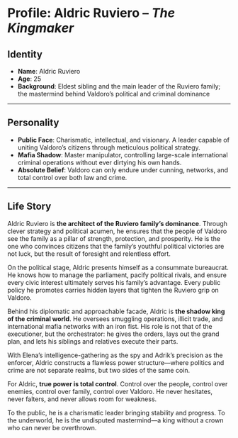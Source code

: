 # Profile: Aldric Ruviero – _The Kingmaker_

## Identity

- **Name**: Aldric Ruviero
- **Age**: 25
- **Background**: Eldest sibling and the main leader of the Ruviero family; the mastermind behind Valdoro’s political and criminal dominance

---

## Personality

- **Public Face**: Charismatic, intellectual, and visionary. A leader capable of uniting Valdoro’s citizens through meticulous political strategy.
- **Mafia Shadow**: Master manipulator, controlling large-scale international criminal operations without ever dirtying his own hands.
- **Absolute Belief**: Valdoro can only endure under cunning, networks, and total control over both law and crime.

---

## Life Story

Aldric Ruviero is **the architect of the Ruviero family’s dominance**. Through clever strategy and political acumen, he ensures that the people of Valdoro see the family as a pillar of strength, protection, and prosperity. He is the one who convinces citizens that the family’s youthful political victories are not luck, but the result of foresight and relentless effort.

On the political stage, Aldric presents himself as a consummate bureaucrat. He knows how to manage the parliament, pacify political rivals, and ensure every civic interest ultimately serves his family’s advantage. Every public policy he promotes carries hidden layers that tighten the Ruviero grip on Valdoro.

Behind his diplomatic and approachable facade, Aldric is **the shadow king of the criminal world**. He oversees smuggling operations, illicit trade, and international mafia networks with an iron fist. His role is not that of the executioner, but the orchestrator: he gives the orders, lays out the grand plan, and lets his siblings and relatives execute their parts.

With Elena’s intelligence-gathering as the spy and Adrik’s precision as the enforcer, Aldric constructs a flawless power structure—where politics and crime are not separate realms, but two sides of the same coin.

For Aldric, **true power is total control**. Control over the people, control over enemies, control over family, control over Valdoro. He never hesitates, never falters, and never allows room for weakness.

To the public, he is a charismatic leader bringing stability and progress.
To the underworld, he is the undisputed mastermind—a king without a crown who can never be overthrown.
